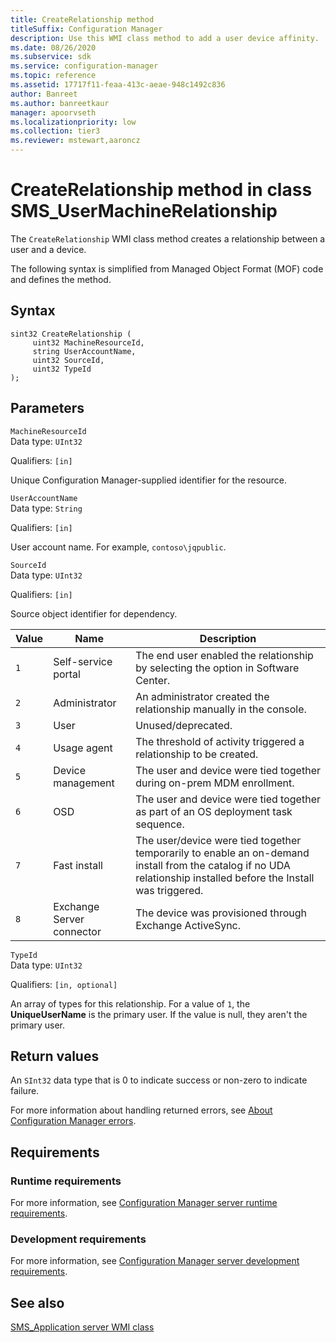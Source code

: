 ```yaml
---
title: CreateRelationship method
titleSuffix: Configuration Manager
description: Use this WMI class method to add a user device affinity.
ms.date: 08/26/2020
ms.subservice: sdk
ms.service: configuration-manager
ms.topic: reference
ms.assetid: 17717f11-feaa-413c-aeae-948c1492c836
author: Banreet
ms.author: banreetkaur
manager: apoorvseth
ms.localizationpriority: low
ms.collection: tier3
ms.reviewer: mstewart,aaroncz 
---
```


# CreateRelationship method in class SMS_UserMachineRelationship

The `CreateRelationship` WMI class method creates a relationship between a user and a device.

The following syntax is simplified from Managed Object Format (MOF) code and defines the method.  

## Syntax  

```
sint32 CreateRelationship (  
     uint32 MachineResourceId,  
     string UserAccountName,  
     uint32 SourceId,  
     uint32 TypeId  
);  
```  

## Parameters

 `MachineResourceId`  
 Data type: `UInt32`  

 Qualifiers: `[in]`  

 Unique Configuration Manager-supplied identifier for the resource.  

 `UserAccountName`  
 Data type: `String`  

 Qualifiers: `[in]`  

 User account name. For example, `contoso\jqpublic`.

 `SourceId`  
 Data type: `UInt32`  

 Qualifiers: `[in]`  

 Source object identifier for dependency.  

|Value|Name|Description|  
|-|-|-|
|`1`|Self-service portal|The end user enabled the relationship by selecting the option in Software Center.|  
|`2`|Administrator|An administrator created the relationship manually in the console.|  
|`3`|User|Unused/deprecated.|  
|`4`|Usage agent|The threshold of activity triggered a relationship to be created.|  
|`5`|Device management|The user and device were tied together during on-prem MDM enrollment.|  
|`6`|OSD|The user and device were tied together as part of an OS deployment task sequence.|  
|`7`|Fast install|The user/device were tied together temporarily to enable an on-demand install from the catalog if no UDA relationship installed before the Install was triggered.|  
|`8`|Exchange Server connector|The device was provisioned through Exchange ActiveSync.|  

 `TypeId`  
 Data type: `UInt32`  

 Qualifiers: `[in, optional]`  

An array of types for this relationship. For a value of `1`, the **UniqueUserName** is the primary user. If the value is null, they aren't the primary user.

## Return values

 An  `SInt32` data type that is 0 to indicate success or non-zero to indicate failure.  

 For more information about handling returned errors, see [About Configuration Manager errors](../../../../../develop/core/understand/about-configuration-manager-errors.md).  

## Requirements  

### Runtime requirements

For more information, see [Configuration Manager server runtime requirements](../../../../../develop/core/reqs/server-runtime-requirements.md).  

### Development requirements

For more information, see [Configuration Manager server development requirements](../../../../../develop/core/reqs/server-development-requirements.md).  

## See also

[SMS_Application server WMI class](../../../../../develop/reference/apps/sms_application-server-wmi-class.md)
